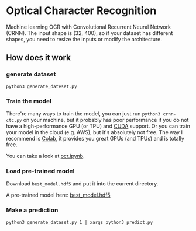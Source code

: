 # Optical Character Recognition

Machine learning OCR with Convolutional Recurrent Neural Network (CRNN).
The input shape is (32, 400), so if your dataset has different shapes,
you need to resize the inputs or modify the architecture.

## How does it work

### generate dataset

```
python3 generate_dateset.py
```

### Train the model

There're many ways to train the model, you can just run `python3 crnn-ctc.py` on your machine,
but it probably has poor performance if you do not have a high-performance GPU (or TPU) and [CUDA](https://www.tensorflow.org/install/gpu) support.
Or you can train your model in the cloud (e.g. AWS), but it's absolutely not free.
The way I recommend is [Colab](https://colab.research.google.com/), it provides you great 
GPUs (and TPUs) and is totally free.

You can take a look at [ocr.ipynb](./ocr.ipynb).

### Load pre-trained model

Download `best_model.hdf5` and put it into the current directory.

A pre-trained model here: [best_model.hdf5](https://drive.google.com/open?id=1QlE4qsSB2hARdHv3yWxoPirDHp9m6V7K)

### Make a prediction
```
python3 generate_dataset.py 1 | xargs python3 predict.py
```
